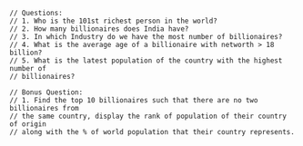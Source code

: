     // Questions:
    // 1. Who is the 101st richest person in the world?
    // 2. How many billionaires does India have?
    // 3. In which Industry do we have the most number of billionaires?
    // 4. What is the average age of a billionaire with networth > 18 billion?
    // 5. What is the latest population of the country with the highest number of
    // billionaires?

    // Bonus Question:
    // 1. Find the top 10 billionaires such that there are no two billionaires from
    // the same country, display the rank of population of their country of origin
    // along with the % of world population that their country represents.

